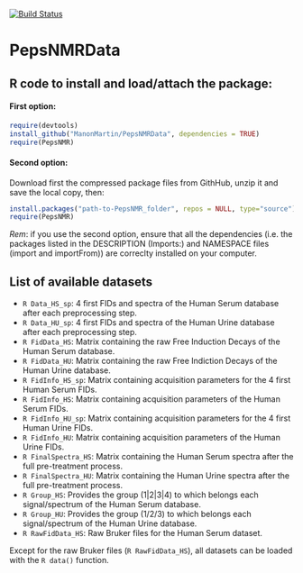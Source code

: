 
[![Build Status](https://travis-ci.org/ManonMartin/PepsNMRData.svg?branch=master)](https://travis-ci.org/ManonMartin/PepsNMRData)

# PepsNMRData


## R code to install and load/attach the package:

#### First option:

```R
require(devtools)
install_github("ManonMartin/PepsNMRData", dependencies = TRUE)
require(PepsNMR)
```

#### Second option:

Download first the compressed package files from GithHub, unzip it and save the local copy, then:

```R
install.packages("path-to-PepsNMR_folder", repos = NULL, type="source")
require(PepsNMR)
```

*Rem*: if you use the second option, ensure that all the dependencies (i.e. the packages listed in the DESCRIPTION (Imports:) and NAMESPACE files (import and importFrom)) are correclty installed on your computer.


## List of available datasets

+ `R Data_HS_sp`: 4 first FIDs and spectra of the Human Serum database after each preprocessing step.
+ `R Data_HU_sp`: 4 first FIDs and spectra of the Human Urine database after each preprocessing step.
+ `R FidData_HS`: Matrix containing the raw Free Induction Decays of the Human Serum database.
+ `R FidData_HU`: Matrix containing the raw Free Indiction Decays of the Human Urine database.
+ `R FidInfo_HS_sp`: Matrix containing acquisition parameters for the 4 first Human Serum FIDs.
+ `R FidInfo_HS`: Matrix containing acquisition parameters of the Human Serum FIDs.
+ `R FidInfo_HU_sp`: Matrix containing acquisition parameters for the 4 first Human Urine FIDs.
+ `R FidInfo_HU`: Matrix containing acquisition parameters of the Human Urine FIDs.
+ `R FinalSpectra_HS`: Matrix containing the Human Serum spectra after the full pre-treatment process.
+ `R FinalSpectra_HU`: Matrix containing the Human Urine spectra after the full pre-treatment process.
+ `R Group_HS`: Provides the group (1|2|3|4) to which belongs each signal/spectrum of the Human Serum database.
+ `R Group_HU`: Provides the group (1/2/3) to which belongs each signal/spectrum of the Human Urine database.
+ `R RawFidData_HS`: Raw Bruker files for the Human Serum dataset.

  
Except for the raw Bruker files (`R RawFidData_HS`), all datasets can be loaded with the `R data()` function.


